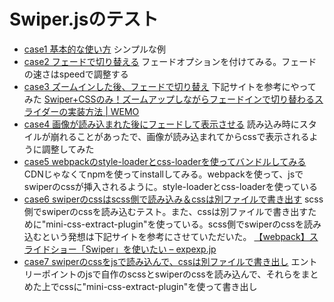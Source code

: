 # Swiper.jsのテスト

- [case1 基本的な使い方](./case1/index.html)
	シンプルな例
- [case2 フェードで切り替える](./case2/index.html)
	フェードオプションを付けてみる。フェードの速さはspeedで調整する
- [case3 ズームインした後、フェードで切り替え](./case3/index.html)
下記サイトを参考にやってみた
[Swiper\+CSSのみ！ズームアップしながらフェードインで切り替わるスライダーの実装方法 \| WEMO](https://wemo.tech/2961)
- [case4 画像が読み込まれた後にフェードして表示させる](./case4/index.html)
読み込み時にスタイルが崩れることがあったで、画像が読み込まれてからcssで表示されるように調整してみた
- [case5 webpackのstyle-loaderとcss-loaderを使ってバンドルしてみる](./case5/index.html)
CDNじゃなくてnpmを使ってinstallしてみる。webpackを使って、jsでswiperのcssが挿入されるように。style-loaderとcss-loaderを使っている
- [case6 swiperのcssはscss側で読み込み＆cssは別ファイルで書き出す](./case6/index.html)
scss側でswiperのcssを読み込むテスト。また、cssは別ファイルで書き出すために"mini-css-extract-plugin"を使っている。scss側でswiperのcssを読み込むという発想は下記サイトを参考にさせていただいた。
[【webpack】スライドショー「Swiper」を使いたい – expexp\.jp](https://www.expexp.jp/webpack-swiper/)
- [case7 swiperのcssをjsで読み込んで、cssは別ファイルで書き出し](./case7/index.html)
エントリーポイントのjsで自作のscssとswiperのcssを読み込んで、それらをまとめた上でcssに"mini-css-extract-plugin"を使って書き出し